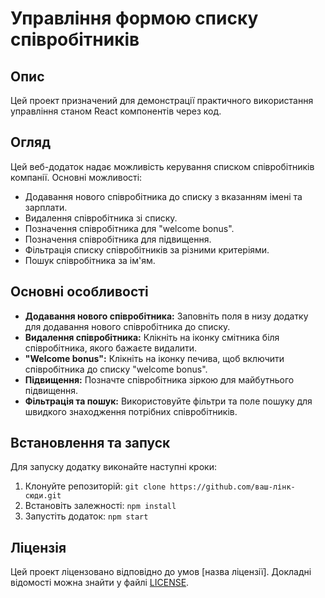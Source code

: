 # Управління формою списку співробітників

## Опис

Цей проект призначений для демонстрації практичного використання управління станом React компонентів через код.

## Огляд

Цей веб-додаток надає можливість керування списком співробітників компанії. Основні можливості:

- Додавання нового співробітника до списку з вказанням імені та зарплати.
- Видалення співробітника зі списку.
- Позначення співробітника для "welcome bonus".
- Позначення співробітника для підвищення.
- Фільтрація списку співробітників за різними критеріями.
- Пошук співробітника за ім'ям.

## Основні особливості

- **Додавання нового співробітника:** Заповніть поля в низу додатку для додавання нового співробітника до списку.
- **Видалення співробітника:** Клікніть на іконку смітника біля співробітника, якого бажаєте видалити.
- **"Welcome bonus":** Клікніть на іконку печива, щоб включити співробітника до списку "welcome bonus".
- **Підвищення:** Позначте співробітника зіркою для майбутнього підвищення.
- **Фільтрація та пошук:** Використовуйте фільтри та поле пошуку для швидкого знаходження потрібних співробітників.

## Встановлення та запуск

Для запуску додатку виконайте наступні кроки:

1. Клонуйте репозиторій: `git clone https://github.com/ваш-лінк-сюди.git`
2. Встановіть залежності: `npm install`
3. Запустіть додаток: `npm start`

## Ліцензія

Цей проект ліцензовано відповідно до умов [назва ліцензії]. Докладні відомості можна знайти у файлі [LICENSE](ваш-шлях-до-файлу).

